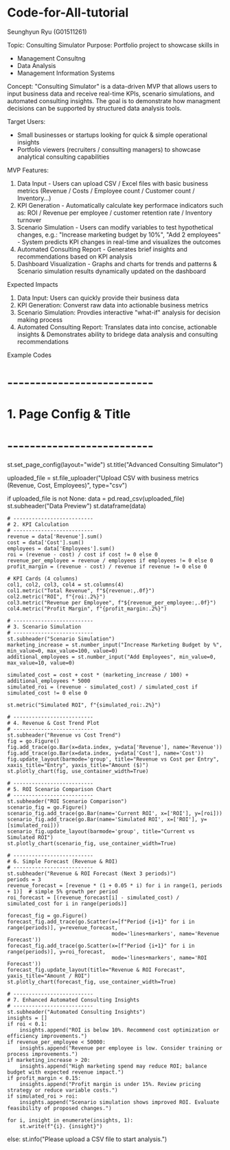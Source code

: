 # Code-for-All-tutorial

Seunghyun Ryu (G01511261)

Topic: Consulting Simulator
Purpose: Portfolio project to showcase skills in 
- Management Consultng
- Data Analysis
- Management Information Systems

Concept: "Consulting Simulator" is a data-driven MVP that allows users to input business data and receive real-time KPIs, scenario simulations, and automated consulting insights. The goal is to demonstrate how managment decisions can be supported by structured data analysis tools.

Target Users: 
- Small businesses or startups looking for quick & simple operational insights
- Portfolio viewers (recruiters / consulting managers) to showcase analytical consulting capabilities

MVP Features:
1. Data Input - Users can upload CSV / Excel files with basic business metrics (Revenue / Costs / Employee count / Customer count / Inventory...)
2. KPI Generation - Automatically calculate key performace indicators such as: ROI / Revenue per employee / customer retention rate / Inventory turnover
3. Scenario Simulation - Users can modify variables to test hypothetical changes, e.g.: "Increase marketing budget by 10%", "Add 2 employees" - System predicts KPI changes in real-time and visualizes the outcomes
4. Automated Consulting Report - Generates brief insights and recommendations based on KPI analysis 
5. Dashboard Visualization - Graphs and charts for trends and patterns & Scenario simulation results dynamically updated on the dashboard

Expected Impacts
1. Data Input: Users can quickly provide their business data
2. KPI Generation: Converst raw data into actionable business metrics
3. Scenario Simulation: Provdies interactive "what-if" analysis for decision making process
4. Automated Consulting Report: Translates data into concise, actionable insights & Demonstrates ability to bridege data analysis and consulting recommendations

Example Codes
# --------------------------
# 1. Page Config & Title
# --------------------------
st.set_page_config(layout="wide")
st.title("Advanced Consulting Simulator")

uploaded_file = st.file_uploader("Upload CSV with business metrics (Revenue, Cost, Employees)", type="csv")

if uploaded_file is not None:
    data = pd.read_csv(uploaded_file)
    st.subheader("Data Preview")
    st.dataframe(data)

    # --------------------------
    # 2. KPI Calculation
    # --------------------------
    revenue = data['Revenue'].sum()
    cost = data['Cost'].sum()
    employees = data['Employees'].sum()
    roi = (revenue - cost) / cost if cost != 0 else 0
    revenue_per_employee = revenue / employees if employees != 0 else 0
    profit_margin = (revenue - cost) / revenue if revenue != 0 else 0

    # KPI Cards (4 columns)
    col1, col2, col3, col4 = st.columns(4)
    col1.metric("Total Revenue", f"${revenue:,.0f}")
    col2.metric("ROI", f"{roi:.2%}")
    col3.metric("Revenue per Employee", f"${revenue_per_employee:,.0f}")
    col4.metric("Profit Margin", f"{profit_margin:.2%}")

    # --------------------------
    # 3. Scenario Simulation
    # --------------------------
    st.subheader("Scenario Simulation")
    marketing_increase = st.number_input("Increase Marketing Budget by %", min_value=0, max_value=100, value=0)
    additional_employees = st.number_input("Add Employees", min_value=0, max_value=10, value=0)

    simulated_cost = cost + cost * (marketing_increase / 100) + additional_employees * 5000
    simulated_roi = (revenue - simulated_cost) / simulated_cost if simulated_cost != 0 else 0

    st.metric("Simulated ROI", f"{simulated_roi:.2%}")

    # --------------------------
    # 4. Revenue & Cost Trend Plot
    # --------------------------
    st.subheader("Revenue vs Cost Trend")
    fig = go.Figure()
    fig.add_trace(go.Bar(x=data.index, y=data['Revenue'], name='Revenue'))
    fig.add_trace(go.Bar(x=data.index, y=data['Cost'], name='Cost'))
    fig.update_layout(barmode='group', title="Revenue vs Cost per Entry", xaxis_title="Entry", yaxis_title="Amount ($)")
    st.plotly_chart(fig, use_container_width=True)

    # --------------------------
    # 5. ROI Scenario Comparison Chart
    # --------------------------
    st.subheader("ROI Scenario Comparison")
    scenario_fig = go.Figure()
    scenario_fig.add_trace(go.Bar(name='Current ROI', x=['ROI'], y=[roi]))
    scenario_fig.add_trace(go.Bar(name='Simulated ROI', x=['ROI'], y=[simulated_roi]))
    scenario_fig.update_layout(barmode='group', title="Current vs Simulated ROI")
    st.plotly_chart(scenario_fig, use_container_width=True)

    # --------------------------
    # 6. Simple Forecast (Revenue & ROI)
    # --------------------------
    st.subheader("Revenue & ROI Forecast (Next 3 periods)")
    periods = 3
    revenue_forecast = [revenue * (1 + 0.05 * i) for i in range(1, periods + 1)]  # simple 5% growth per period
    roi_forecast = [(revenue_forecast[i] - simulated_cost) / simulated_cost for i in range(periods)]

    forecast_fig = go.Figure()
    forecast_fig.add_trace(go.Scatter(x=[f"Period {i+1}" for i in range(periods)], y=revenue_forecast,
                                      mode='lines+markers', name='Revenue Forecast'))
    forecast_fig.add_trace(go.Scatter(x=[f"Period {i+1}" for i in range(periods)], y=roi_forecast,
                                      mode='lines+markers', name='ROI Forecast'))
    forecast_fig.update_layout(title="Revenue & ROI Forecast", yaxis_title="Amount / ROI")
    st.plotly_chart(forecast_fig, use_container_width=True)

    # --------------------------
    # 7. Enhanced Automated Consulting Insights
    # --------------------------
    st.subheader("Automated Consulting Insights")
    insights = []
    if roi < 0.1:
        insights.append("ROI is below 10%. Recommend cost optimization or efficiency improvements.")
    if revenue_per_employee < 50000:
        insights.append("Revenue per employee is low. Consider training or process improvements.")
    if marketing_increase > 20:
        insights.append("High marketing spend may reduce ROI; balance budget with expected revenue impact.")
    if profit_margin < 0.15:
        insights.append("Profit margin is under 15%. Review pricing strategy or reduce variable costs.")
    if simulated_roi > roi:
        insights.append("Scenario simulation shows improved ROI. Evaluate feasibility of proposed changes.")

    for i, insight in enumerate(insights, 1):
        st.write(f"{i}. {insight}")

else:
    st.info("Please upload a CSV file to start analysis.")